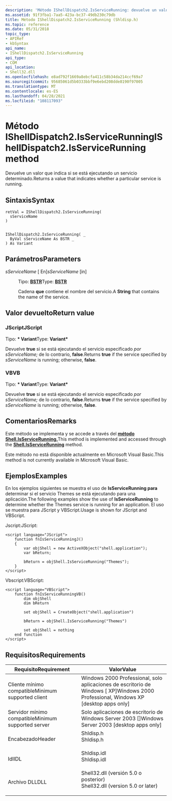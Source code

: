```yaml
---
description: 'Método IShellDispatch2.IsServiceRunning: devuelve un valor que indica si se está ejecutando un servicio determinado.'
ms.assetid: 91f3fba1-7aa5-423a-bc37-49db230c79db
title: Método IShellDispatch2.IsServiceRunning (Shldisp.h)
ms.topic: reference
ms.date: 05/31/2018
topic_type:
- APIRef
- kbSyntax
api_name:
- IShellDispatch2.IsServiceRunning
api_type:
- COM
api_location:
- Shell32.dll
ms.openlocfilehash: e8ad792f1669a8ebcfa411c58b34da214ccf69a7
ms.sourcegitcommit: 95685061d5b0333bbf9e6ebd208dde8190f97005
ms.translationtype: MT
ms.contentlocale: es-ES
ms.lasthandoff: 04/28/2021
ms.locfileid: "108117093"
---
```

# <a name="ishelldispatch2isservicerunning-method"></a><span data-ttu-id="982a4-103">Método IShellDispatch2.IsServiceRunning</span><span class="sxs-lookup"><span data-stu-id="982a4-103">IShellDispatch2.IsServiceRunning method</span></span>

<span data-ttu-id="982a4-104">Devuelve un valor que indica si se está ejecutando un servicio determinado.</span><span class="sxs-lookup"><span data-stu-id="982a4-104">Returns a value that indicates whether a particular service is running.</span></span>

## <a name="syntax"></a><span data-ttu-id="982a4-105">Sintaxis</span><span class="sxs-lookup"><span data-stu-id="982a4-105">Syntax</span></span>


```JScript
retVal = IShellDispatch2.IsServiceRunning(
  sServiceName
)
```


```VB

IShellDispatch2.IsServiceRunning( _
  ByVal sServiceName As BSTR _
) As Variant
```





## <a name="parameters"></a><span data-ttu-id="982a4-106">Parámetros</span><span class="sxs-lookup"><span data-stu-id="982a4-106">Parameters</span></span>

<dl> <dt>

<span data-ttu-id="982a4-107">*sServiceName* \[ En\]</span><span class="sxs-lookup"><span data-stu-id="982a4-107">*sServiceName* \[in\]</span></span>
</dt> <dd>

<span data-ttu-id="982a4-108">Tipo: **[ **BSTR**](/previous-versions/windows/desktop/automat/bstr)**</span><span class="sxs-lookup"><span data-stu-id="982a4-108">Type: **[**BSTR**](/previous-versions/windows/desktop/automat/bstr)**</span></span>

<span data-ttu-id="982a4-109">Cadena **que** contiene el nombre del servicio.</span><span class="sxs-lookup"><span data-stu-id="982a4-109">A **String** that contains the name of the service.</span></span>

</dd> </dl>

## <a name="return-value"></a><span data-ttu-id="982a4-110">Valor devuelto</span><span class="sxs-lookup"><span data-stu-id="982a4-110">Return value</span></span>

### <a name="jscript"></a><span data-ttu-id="982a4-111">JScript</span><span class="sxs-lookup"><span data-stu-id="982a4-111">JScript</span></span>

<span data-ttu-id="982a4-112">Tipo: **\* Variant**</span><span class="sxs-lookup"><span data-stu-id="982a4-112">Type: **Variant\***</span></span>

<span data-ttu-id="982a4-113">Devuelve **true** si se está ejecutando el servicio especificado *por sServiceName;* de lo contrario, **false**.</span><span class="sxs-lookup"><span data-stu-id="982a4-113">Returns **true** if the service specified by *sServiceName* is running; otherwise, **false**.</span></span>

### <a name="vb"></a><span data-ttu-id="982a4-114">VB</span><span class="sxs-lookup"><span data-stu-id="982a4-114">VB</span></span>

<span data-ttu-id="982a4-115">Tipo: **\* Variant**</span><span class="sxs-lookup"><span data-stu-id="982a4-115">Type: **Variant\***</span></span>

<span data-ttu-id="982a4-116">Devuelve **true** si se está ejecutando el servicio especificado *por sServiceName;* de lo contrario, **false**.</span><span class="sxs-lookup"><span data-stu-id="982a4-116">Returns **true** if the service specified by *sServiceName* is running; otherwise, **false**.</span></span>

## <a name="remarks"></a><span data-ttu-id="982a4-117">Comentarios</span><span class="sxs-lookup"><span data-stu-id="982a4-117">Remarks</span></span>

<span data-ttu-id="982a4-118">Este método se implementa y se accede a través del [**método Shell.IsServiceRunning.**](./shell-isservicerunning.md)</span><span class="sxs-lookup"><span data-stu-id="982a4-118">This method is implemented and accessed through the [**Shell.IsServiceRunning**](./shell-isservicerunning.md) method.</span></span>

<span data-ttu-id="982a4-119">Este método no está disponible actualmente en Microsoft Visual Basic.</span><span class="sxs-lookup"><span data-stu-id="982a4-119">This method is not currently available in Microsoft Visual Basic.</span></span>

## <a name="examples"></a><span data-ttu-id="982a4-120">Ejemplos</span><span class="sxs-lookup"><span data-stu-id="982a4-120">Examples</span></span>

<span data-ttu-id="982a4-121">En los ejemplos siguientes se muestra el uso de **IsServiceRunning para** determinar si el servicio Themes se está ejecutando para una aplicación.</span><span class="sxs-lookup"><span data-stu-id="982a4-121">The following examples show the use of **IsServiceRunning** to determine whether the Themes service is running for an application.</span></span> <span data-ttu-id="982a4-122">El uso se muestra para JScript y VBScript.</span><span class="sxs-lookup"><span data-stu-id="982a4-122">Usage is shown for JScript and VBScript.</span></span>

<span data-ttu-id="982a4-123">Jscript:</span><span class="sxs-lookup"><span data-stu-id="982a4-123">JScript:</span></span>


```JScript
<script language="JScript">
    function fnIsServiceRunningJ()
    {
        var objShell = new ActiveXObject("shell.application");
        var bReturn;
    
        bReturn = objShell.IsServiceRunning("Themes");
    }
</script>
```



<span data-ttu-id="982a4-124">Vbscript:</span><span class="sxs-lookup"><span data-stu-id="982a4-124">VBScript:</span></span>


```VB
<script language="VBScript">
    function fnIsServiceRunningVB()
        dim objShell
        dim bReturn
    
        set objShell = CreateObject("shell.application")
    
        bReturn = objShell.IsServiceRunning("Themes")
    
        set objShell = nothing
    end function
</script>
```



## <a name="requirements"></a><span data-ttu-id="982a4-125">Requisitos</span><span class="sxs-lookup"><span data-stu-id="982a4-125">Requirements</span></span>



| <span data-ttu-id="982a4-126">Requisito</span><span class="sxs-lookup"><span data-stu-id="982a4-126">Requirement</span></span> | <span data-ttu-id="982a4-127">Valor</span><span class="sxs-lookup"><span data-stu-id="982a4-127">Value</span></span> |
|-------------------------------------|---------------------------------------------------------------------------------------------------------------|
| <span data-ttu-id="982a4-128">Cliente mínimo compatible</span><span class="sxs-lookup"><span data-stu-id="982a4-128">Minimum supported client</span></span><br/> | <span data-ttu-id="982a4-129">Windows 2000 Professional, solo aplicaciones de escritorio de Windows \[ XP\]</span><span class="sxs-lookup"><span data-stu-id="982a4-129">Windows 2000 Professional, Windows XP \[desktop apps only\]</span></span><br/>                                        |
| <span data-ttu-id="982a4-130">Servidor mínimo compatible</span><span class="sxs-lookup"><span data-stu-id="982a4-130">Minimum supported server</span></span><br/> | <span data-ttu-id="982a4-131">Solo aplicaciones de escritorio de Windows Server 2003 \[\]</span><span class="sxs-lookup"><span data-stu-id="982a4-131">Windows Server 2003 \[desktop apps only\]</span></span><br/>                                                          |
| <span data-ttu-id="982a4-132">Encabezado</span><span class="sxs-lookup"><span data-stu-id="982a4-132">Header</span></span><br/>                   | <dl> <span data-ttu-id="982a4-133"><dt>Shldisp.h</dt></span><span class="sxs-lookup"><span data-stu-id="982a4-133"><dt>Shldisp.h</dt></span></span> </dl>                          |
| <span data-ttu-id="982a4-134">Idl</span><span class="sxs-lookup"><span data-stu-id="982a4-134">IDL</span></span><br/>                      | <dl> <span data-ttu-id="982a4-135"><dt>Shldisp.idl</dt></span><span class="sxs-lookup"><span data-stu-id="982a4-135"><dt>Shldisp.idl</dt></span></span> </dl>                        |
| <span data-ttu-id="982a4-136">Archivo DLL</span><span class="sxs-lookup"><span data-stu-id="982a4-136">DLL</span></span><br/>                      | <dl> <span data-ttu-id="982a4-137"><dt>Shell32.dll (versión 5.0 o posterior)</dt></span><span class="sxs-lookup"><span data-stu-id="982a4-137"><dt>Shell32.dll (version 5.0 or later)</dt></span></span> </dl> |



 

 
